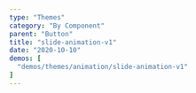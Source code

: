 ```yaml
---
type: "Themes"
category: "By Component"
parent: "Button"
title: "slide-animation-v1"
date: "2020-10-10"
demos: [
  "demos/themes/animation/slide-animation-v1"
]
---
```

